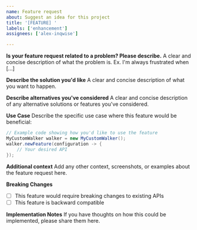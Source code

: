 ```yaml
---
name: Feature request
about: Suggest an idea for this project
title: '[FEATURE] '
labels: ['enhancement']
assignees: ['alex-inqwise']

---
```


**Is your feature request related to a problem? Please describe.**
A clear and concise description of what the problem is. Ex. I'm always frustrated when [...]

**Describe the solution you'd like**
A clear and concise description of what you want to happen.

**Describe alternatives you've considered**
A clear and concise description of any alternative solutions or features you've considered.

**Use Case**
Describe the specific use case where this feature would be beneficial:
```java
// Example code showing how you'd like to use the feature
MyCustomWalker walker = new MyCustomWalker();
walker.newFeature(configuration -> {
    // Your desired API
});
```

**Additional context**
Add any other context, screenshots, or examples about the feature request here.

**Breaking Changes**
- [ ] This feature would require breaking changes to existing APIs
- [ ] This feature is backward compatible

**Implementation Notes**
If you have thoughts on how this could be implemented, please share them here.